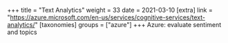 +++
title = "Text Analytics"
weight = 33
date = 2021-03-10
[extra]
link = "https://azure.microsoft.com/en-us/services/cognitive-services/text-analytics/"
[taxonomies]
groups = ["azure"]
+++
Azure: evaluate sentiment and topics


